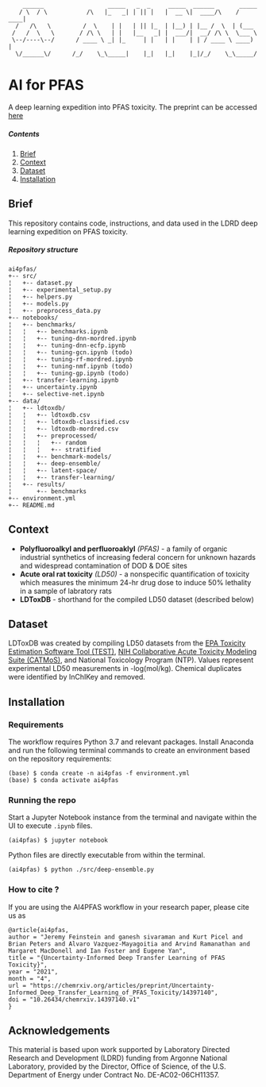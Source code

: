 
~~~
    ______                  _____   _  _     _____  ______       _____ 
   / \  / \           /\   |_   _| | || |   |  __ \|  ____/\    / ____|
  /   /\   \         /  \    | |   | || |_  | |__) | |__ /  \  | (___  
 /   /  \   \       / /\ \   | |   |__   _| |  ___/|  __/ /\ \  \___ \ 
 \--/----\--/      / ____ \ _| |_     | |   | |    | | / ____ \ ____) | 
  \/______\/      /_/    \_\_____|    |_|   |_|    |_|/_/    \_\_____/   
~~~
# AI for PFAS
A deep learning expedition into PFAS toxicity. The preprint can be accessed [here](https://chemrxiv.org/articles/preprint/Uncertainty-Informed_Deep_Transfer_Learning_of_PFAS_Toxicity/14397140)

##### Contents
 1. [Brief](#brief)
 1. [Context](#context)
 2. [Dataset](#dataset)
 3. [Installation](#installation)

## Brief
This repository contains code, instructions, and data used in the LDRD deep learning expedition on PFAS toxicity.

##### Repository structure
~~~
ai4pfas/
+-- src/
¦   +-- dataset.py
¦   +-- experimental_setup.py
¦   +-- helpers.py
¦   +-- models.py
¦   +-- preprocess_data.py
+-- notebooks/
¦   +-- benchmarks/
¦   ¦   +-- benchmarks.ipynb
¦   ¦   +-- tuning-dnn-mordred.ipynb
¦   ¦   +-- tuning-dnn-ecfp.ipynb
¦   ¦   +-- tuning-gcn.ipynb (todo)
¦   ¦   +-- tuning-rf-mordred.ipynb
¦   ¦   +-- tuning-nmf.ipynb (todo)
¦   ¦   +-- tuning-gp.ipynb (todo)
¦   +-- transfer-learning.ipynb
¦   +-- uncertainty.ipynb
¦   +-- selective-net.ipynb
+-- data/
¦   +-- ldtoxdb/
¦   ¦   +-- ldtoxdb.csv
¦   ¦   +-- ldtoxdb-classified.csv
¦   ¦   +-- ldtoxdb-mordred.csv
¦   ¦   +-- preprocessed/
¦   ¦   ¦   +-- random
¦   ¦   ¦   +-- stratified
¦   ¦   +-- benchmark-models/
¦   ¦   +-- deep-ensemble/
¦   ¦   +-- latent-space/
¦   ¦   +-- transfer-learning/
¦   +-- results/
¦       +-- benchmarks
+-- environment.yml
+-- README.md
~~~

## Context
 - **Polyfluoroalkyl and perfluoroaklyl** *(PFAS)* - a family of organic industrial synthetics of increasing federal concern for unknown hazards and widespread contamination of DOD & DOE sites
 - **Acute oral rat toxicity** *(LD50)* - a nonspecific quantification of toxicity which measures the minimum 24-hr drug dose to induce 50% lethality in a sample of labratory rats
 - **LDToxDB** - shorthand for the compiled LD50 dataset (described below)

## Dataset
LDToxDB was created by compiling LD50 datasets from the [EPA Toxicity Estimation Software Tool (TEST)](https://www.epa.gov/chemical-research/toxicity-estimation-software-tool-test), [NIH Collaborative Acute Toxicity Modeling Suite (CATMoS)](https://ntp.niehs.nih.gov/iccvamreport/2019/technology/comp-tools-dev/catmos/index.html), and National Toxicology Program (NTP). Values represent experimental LD50 measurements in -log(mol/kg). Chemical duplicates were identified by InChIKey and removed.

## Installation
### Requirements
The workflow requires Python 3.7 and relevant packages. Install Anaconda and run the following terminal commands to create an environment based on the repository requirements:
~~~
(base) $ conda create -n ai4pfas -f environment.yml
(base) $ conda activate ai4pfas
~~~

### Running the repo
Start a Jupyter Notebook instance from the terminal and navigate within the UI to execute `.ipynb` files.
~~~
(ai4pfas) $ jupyter notebook
~~~

Python files are directly executable from within the terminal.
~~~
(ai4pfas) $ python ./src/deep-ensemble.py
~~~

### How to cite ?
If you are using the AI4PFAS workflow  in your research paper, please cite us as
```
@article{ai4pfas,
author = "Jeremy Feinstein and ganesh sivaraman and Kurt Picel and Brian Peters and Alvaro Vazquez-Mayagoitia and Arvind Ramanathan and Margaret MacDonell and Ian Foster and Eugene Yan",
title = "{Uncertainty-Informed Deep Transfer Learning of PFAS Toxicity}",
year = "2021",
month = "4",
url = "https://chemrxiv.org/articles/preprint/Uncertainty-Informed_Deep_Transfer_Learning_of_PFAS_Toxicity/14397140",
doi = "10.26434/chemrxiv.14397140.v1"
}
```

## Acknowledgements
This  material  is  based  upon  work  supported  by  Laboratory  Directed  Research  and  Development (LDRD) funding from Argonne National Laboratory, provided by the Director, Office of Science, of the U.S. Department of Energy under Contract No. DE-AC02-06CH11357.

